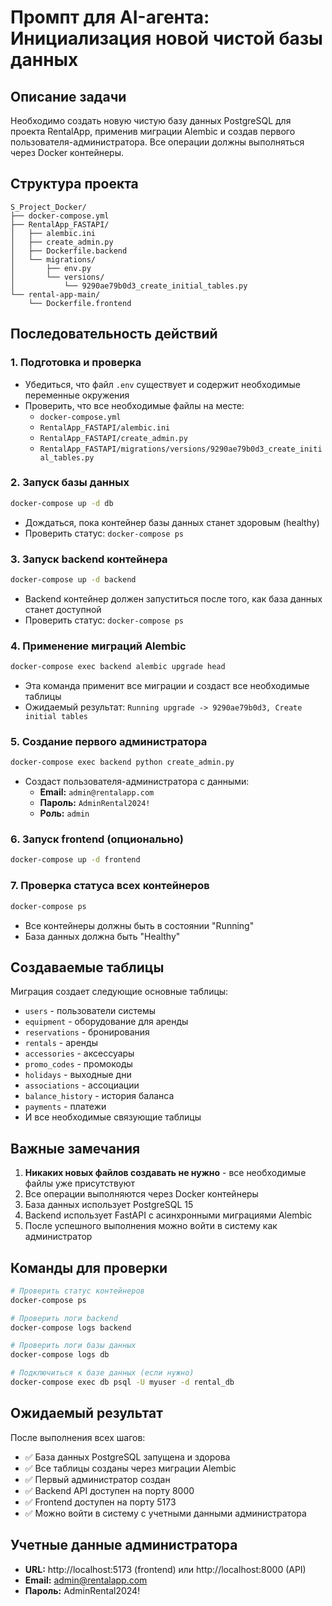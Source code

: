 # Промпт для AI-агента: Инициализация новой чистой базы данных

## Описание задачи
Необходимо создать новую чистую базу данных PostgreSQL для проекта RentalApp, применив миграции Alembic и создав первого пользователя-администратора. Все операции должны выполняться через Docker контейнеры.

## Структура проекта
```
S_Project_Docker/
├── docker-compose.yml
├── RentalApp_FASTAPI/
│   ├── alembic.ini
│   ├── create_admin.py
│   ├── Dockerfile.backend
│   └── migrations/
│       ├── env.py
│       └── versions/
│           └── 9290ae79b0d3_create_initial_tables.py
└── rental-app-main/
    └── Dockerfile.frontend
```

## Последовательность действий

### 1. Подготовка и проверка
- Убедиться, что файл `.env` существует и содержит необходимые переменные окружения
- Проверить, что все необходимые файлы на месте:
  - `docker-compose.yml`
  - `RentalApp_FASTAPI/alembic.ini`
  - `RentalApp_FASTAPI/create_admin.py`
  - `RentalApp_FASTAPI/migrations/versions/9290ae79b0d3_create_initial_tables.py`

### 2. Запуск базы данных
```bash
docker-compose up -d db
```
- Дождаться, пока контейнер базы данных станет здоровым (healthy)
- Проверить статус: `docker-compose ps`

### 3. Запуск backend контейнера
```bash
docker-compose up -d backend
```
- Backend контейнер должен запуститься после того, как база данных станет доступной
- Проверить статус: `docker-compose ps`

### 4. Применение миграций Alembic
```bash
docker-compose exec backend alembic upgrade head
```
- Эта команда применит все миграции и создаст все необходимые таблицы
- Ожидаемый результат: `Running upgrade -> 9290ae79b0d3, Create initial tables`

### 5. Создание первого администратора
```bash
docker-compose exec backend python create_admin.py
```
- Создаст пользователя-администратора с данными:
  - **Email:** `admin@rentalapp.com`
  - **Пароль:** `AdminRental2024!`
  - **Роль:** `admin`

### 6. Запуск frontend (опционально)
```bash
docker-compose up -d frontend
```

### 7. Проверка статуса всех контейнеров
```bash
docker-compose ps
```
- Все контейнеры должны быть в состоянии "Running"
- База данных должна быть "Healthy"

## Создаваемые таблицы
Миграция создает следующие основные таблицы:
- `users` - пользователи системы
- `equipment` - оборудование для аренды
- `reservations` - бронирования
- `rentals` - аренды
- `accessories` - аксессуары
- `promo_codes` - промокоды
- `holidays` - выходные дни
- `associations` - ассоциации
- `balance_history` - история баланса
- `payments` - платежи
- И все необходимые связующие таблицы

## Важные замечания
1. **Никаких новых файлов создавать не нужно** - все необходимые файлы уже присутствуют
2. Все операции выполняются через Docker контейнеры
3. База данных использует PostgreSQL 15
4. Backend использует FastAPI с асинхронными миграциями Alembic
5. После успешного выполнения можно войти в систему как администратор

## Команды для проверки
```bash
# Проверить статус контейнеров
docker-compose ps

# Проверить логи backend
docker-compose logs backend

# Проверить логи базы данных
docker-compose logs db

# Подключиться к базе данных (если нужно)
docker-compose exec db psql -U myuser -d rental_db
```

## Ожидаемый результат
После выполнения всех шагов:
- ✅ База данных PostgreSQL запущена и здорова
- ✅ Все таблицы созданы через миграции Alembic
- ✅ Первый администратор создан
- ✅ Backend API доступен на порту 8000
- ✅ Frontend доступен на порту 5173
- ✅ Можно войти в систему с учетными данными администратора

## Учетные данные администратора
- **URL:** http://localhost:5173 (frontend) или http://localhost:8000 (API)
- **Email:** admin@rentalapp.com
- **Пароль:** AdminRental2024!
